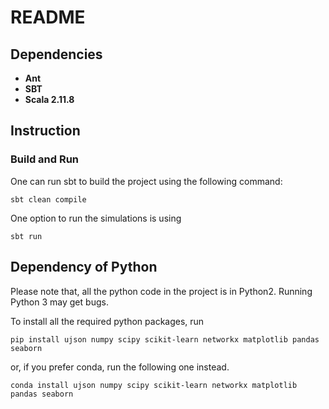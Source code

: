 # README

## Dependencies 
* **Ant**
* **SBT**
* **Scala 2.11.8**

## Instruction
### Build and Run
One can run sbt to build the project using the following command:
```
sbt clean compile 
```
One option to run the simulations is using 
```
sbt run 
```

## Dependency of Python
Please note that, all the python code in the project is in Python2. Running Python 3 may get bugs.

To install all the required python packages, run
```
pip install ujson numpy scipy scikit-learn networkx matplotlib pandas seaborn
```
or, if you prefer conda, run the following one instead.
```
conda install ujson numpy scipy scikit-learn networkx matplotlib pandas seaborn
```

